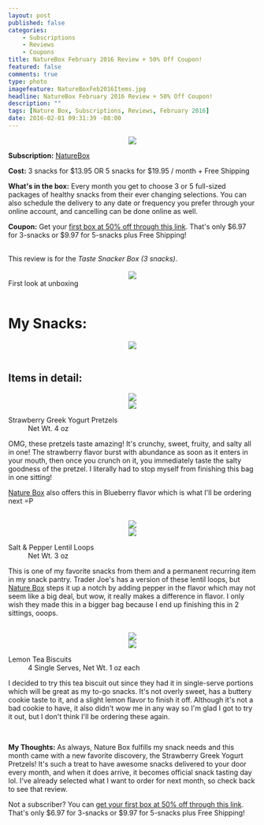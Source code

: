 ```yaml
---
layout: post
published: false
categories: 
    - Subscriptions
    - Reviews
    - Coupons
title: NatureBox February 2016 Review + 50% Off Coupon!
featured: false
comments: true
type: photo
imagefeature: NatureBoxFeb2016Items.jpg
headline: NatureBox February 2016 Review + 50% Off Coupon!
description: ""
tags: [Nature Box, Subscriptions, Reviews, February 2016]
date: 2016-02-01 09:31:39 -08:00
---
```


<center><a href="http://fbuy.me/dksQC" target="_blank">
<img src="/images/NatureBoxFeb2016Box.jpg" border="0" style="border:none;max-width:100%;" />
</a></center>
<p><b>Subscription:</b> <a href="http://fbuy.me/dksQC" target="_blank">NatureBox</a></p>
<p><b>Cost:</b> 3 snacks for $13.95 OR 5 snacks for $19.95 / month + Free Shipping</p>
<p><b>What's in the box:</b> Every month you get to choose 3 or 5 full-sized packages of healthy snacks from their ever changing selections. You can also schedule the delivery to any date or frequency you prefer through your online account, and cancelling can be done online as well.</p>
<p><b>Coupon:</b> Get your <a href="http://fbuy.me/dksQC" target="_blank">first box at 50% off through this link</a>. That's only $6.97 for 3-snacks or $9.97 for 5-snacks plus Free Shipping!</p>
<br>

<DT>This review is for the <i>Taste Snacker Box (3 snacks)</i>.</DT>

<br>

<center><a href="http://fbuy.me/dksQC" target="_blank">
<img src="/images/NatureBoxFeb2016OpenBox.jpg" border="0" style="border:none;max-width:100%;" />
</a></center>
<figcaption>First look at unboxing</figcaption>

<br>

# My Snacks:

<center><a href="http://fbuy.me/dksQC" target="_blank">
<img src="/images/NatureBoxFeb2016Items.jpg" border="0" style="border:none;max-width:100%;" />
</a></center>

<br>

## Items in detail:
<center><a href="http://fbuy.me/dksQC" target="_blank">
<img src="/images/NatureBoxFeb2016StrawberryGreekYogurtPretzels.jpg" border="0" style="border:none;max-width:100%;" />
</a></center>
<center><a href="http://fbuy.me/dksQC" target="_blank">
<img src="/images/NatureBoxFeb2016StrawberryGreekYogurtPretzels2.jpg" border="0" style="border:none;max-width:100%;" />
</a></center>
<DL>
<DT>Strawberry Greek Yogurt Pretzels</DT>
<DD>Net Wt. 4 oz</DD>
</DL>
<p>OMG, these pretzels taste amazing! It's crunchy, sweet, fruity, and salty all in one! The strawberry flavor burst with abundance as soon as it enters in your mouth, then once you crunch on it, you immediately taste the salty goodness of the pretzel. I literally had to stop myself from finishing this bag in one sitting!</p>
<p><a href="http://fbuy.me/dksQC" target="_blank">Nature Box</a> also offers this in Blueberry flavor which is what I'll be ordering next =P</p>
<br>

<center><a href="http://fbuy.me/dksQC" target="_blank">
<img src="/images/NatureBoxFeb2016SaltPepperLentilLoops.jpg" border="0" style="border:none;max-width:100%;" />
</a></center>
<center><a href="http://fbuy.me/dksQC" target="_blank">
<img src="/images/NatureBoxFeb2016SaltPepperLentilLoops2.jpg" border="0" style="border:none;max-width:100%;" />
</a></center>
<DL>
<DT>Salt & Pepper Lentil Loops</DT>
<DD>Net Wt. 3 oz</DD>
</DL>
<p>This is one of my favorite snacks from them and a permanent recurring item in my snack pantry. Trader Joe's has a version of these lentil loops, but <a href="http://fbuy.me/dksQC" target="_blank">Nature Box</a> steps it up a notch by adding pepper in the flavor which may not seem like a big deal, but wow, it really makes a difference in flavor. I only wish they made this in a bigger bag because I end up finishing this in 2 sittings, ooops.</p>
<br>

<center><a href="http://fbuy.me/dksQC" target="_blank">
<img src="/images/NatureBoxFeb2016LemonTeaBiscuits.jpg" border="0" style="border:none;max-width:100%;" />
</a></center>
<center><a href="http://fbuy.me/dksQC" target="_blank">
<img src="/images/NatureBoxFeb2016LemonTeaBiscuits2.jpg" border="0" style="border:none;max-width:100%;" />
</a></center>
<DL>
<DT>Lemon Tea Biscuits</DT>
<DD>4 Single Serves, Net Wt. 1 oz each</DD>
</DL>
<p>I decided to try this tea biscuit out since they had it in single-serve portions which will be great as my to-go snacks. It's not overly sweet, has a buttery cookie taste to it, and a slight lemon flavor to finish it off. Although it's not a bad cookie to have, it also didn't wow me in any way so I'm glad I got to try it out, but I don't think I'll be ordering these again.</p>

<br>

<p><i class="icon-exclamation-sign"></i><b> My Thoughts:</b> As always, Nature Box fulfills my snack needs and this month came with a new favorite discovery, the Strawberry Greek Yogurt Pretzels! It's such a treat to have awesome snacks delivered to your door every month, and when it does arrive, it becomes official snack tasting day lol. I've already selected what I want to order for next month, so check back to see that review.</p>

<p>Not a subscriber? You can <a href="http://fbuy.me/dksQC" target="_blank">get your first box at 50% off through this link</a>. That's only $6.97 for 3-snacks or $9.97 for 5-snacks plus Free Shipping!</p>

